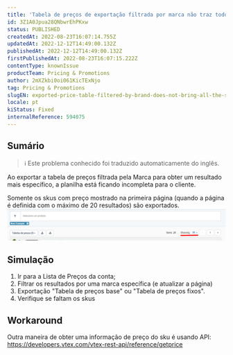 ```yaml
---
title: 'Tabela de preços de exportação filtrada por marca não traz todos os skus'
id: 3Z1A0Jpua28QNbwrEhPKxw
status: PUBLISHED
createdAt: 2022-08-23T16:07:14.755Z
updatedAt: 2022-12-12T14:49:00.132Z
publishedAt: 2022-12-12T14:49:00.132Z
firstPublishedAt: 2022-08-23T16:07:15.222Z
contentType: knownIssue
productTeam: Pricing & Promotions
author: 2mXZkbi0oi061KicTExNjo
tag: Pricing & Promotions
slugEN: exported-price-table-filtered-by-brand-does-not-bring-all-the-skus
locale: pt
kiStatus: Fixed
internalReference: 594075
---
```


## Sumário

>ℹ️ Este problema conhecido foi traduzido automaticamente do inglês.


Ao exportar a tabela de preços filtrada pela Marca para obter um resultado mais específico, a planilha está ficando incompleta para o cliente.

Somente os skus com preço mostrado na primeira página (quando a página é definida com o máximo de 20 resultados) são exportados.
 ![](https://raw.githubusercontent.com/vtexdocs/help-center-content/refs/heads/main/docs/pt/known-issues/Pricing%20&%20Promotions/tabela-de-precos-de-exportacao-filtrada-por-marca-nao-traz-todos-os-skus_1.png)


##

## Simulação



1. Ir para a Lista de Preços da conta;
2. Filtrar os resultados por uma marca específica (e atualizar a página)
3. Exportação "Tabela de preços base" ou "Tabela de preços fixos".
4. Verifique se faltam os skus


##

## Workaround


Outra maneira de obter uma informação de preço do sku é usando API: https://developers.vtex.com/vtex-rest-api/reference/getprice

